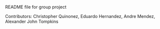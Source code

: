 README file for group project

Contributors: Christopher Quinonez, Eduardo Hernandez, Andre Mendez, Alexander John Tompkins
